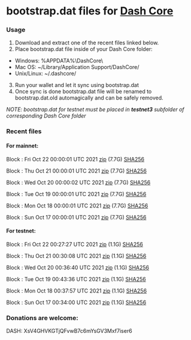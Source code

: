 # bootstrap.dat files for [Dash Core](https://github.com/dashpay/dash)

### Usage

1. Download and extract one of the recent files linked below.
2. Place bootstrap.dat file inside of your Dash Core folder:
 - Windows: %APPDATA%\DashCore\
 - Mac OS: ~/Library/Application Support/DashCore/
 - Unix/Linux: ~/.dashcore/
3. Run your wallet and let it sync using bootstrap.dat
4. Once sync is done bootstrap.dat file will be renamed to bootstrap.dat.old automagically and can be safely removed.

_NOTE: bootstrap.dat for testnet must be placed in **testnet3** subfolder of corresponding Dash Core folder_

### Recent files

#### For mainnet:

Block [](https://insight.dash.org/insight/block/): Fri Oct 22 00:00:01 UTC 2021 [zip](https://dash-bootstrap.ams3.digitaloceanspaces.com/mainnet/2021-10-22/bootstrap.dat.zip) (7.7G) [SHA256](https://dash-bootstrap.ams3.digitaloceanspaces.com/mainnet/2021-10-22/sha256.txt)

Block [](https://insight.dash.org/insight/block/): Thu Oct 21 00:00:01 UTC 2021 [zip](https://dash-bootstrap.ams3.digitaloceanspaces.com/mainnet/2021-10-21/bootstrap.dat.zip) (7.7G) [SHA256](https://dash-bootstrap.ams3.digitaloceanspaces.com/mainnet/2021-10-21/sha256.txt)

Block [](https://insight.dash.org/insight/block/): Wed Oct 20 00:00:02 UTC 2021 [zip](https://dash-bootstrap.ams3.digitaloceanspaces.com/mainnet/2021-10-20/bootstrap.dat.zip) (7.7G) [SHA256](https://dash-bootstrap.ams3.digitaloceanspaces.com/mainnet/2021-10-20/sha256.txt)

Block [](https://insight.dash.org/insight/block/): Tue Oct 19 00:00:01 UTC 2021 [zip](https://dash-bootstrap.ams3.digitaloceanspaces.com/mainnet/2021-10-19/bootstrap.dat.zip) (7.7G) [SHA256](https://dash-bootstrap.ams3.digitaloceanspaces.com/mainnet/2021-10-19/sha256.txt)

Block [](https://insight.dash.org/insight/block/): Mon Oct 18 00:00:01 UTC 2021 [zip](https://dash-bootstrap.ams3.digitaloceanspaces.com/mainnet/2021-10-18/bootstrap.dat.zip) (7.7G) [SHA256](https://dash-bootstrap.ams3.digitaloceanspaces.com/mainnet/2021-10-18/sha256.txt)

Block [](https://insight.dash.org/insight/block/): Sun Oct 17 00:00:01 UTC 2021 [zip](https://dash-bootstrap.ams3.digitaloceanspaces.com/mainnet/2021-10-17/bootstrap.dat.zip) (7.7G) [SHA256](https://dash-bootstrap.ams3.digitaloceanspaces.com/mainnet/2021-10-17/sha256.txt)


#### For testnet:

Block [](https://testnet-insight.dashevo.org/insight/block/): Fri Oct 22 00:27:27 UTC 2021 [zip](https://dash-bootstrap.ams3.digitaloceanspaces.com/testnet/2021-10-22/bootstrap.dat.zip) (1.1G) [SHA256](https://dash-bootstrap.ams3.digitaloceanspaces.com/testnet/2021-10-22/sha256.txt)

Block [](https://testnet-insight.dashevo.org/insight/block/): Thu Oct 21 00:30:08 UTC 2021 [zip](https://dash-bootstrap.ams3.digitaloceanspaces.com/testnet/2021-10-21/bootstrap.dat.zip) (1.1G) [SHA256](https://dash-bootstrap.ams3.digitaloceanspaces.com/testnet/2021-10-21/sha256.txt)

Block [](https://testnet-insight.dashevo.org/insight/block/): Wed Oct 20 00:36:40 UTC 2021 [zip](https://dash-bootstrap.ams3.digitaloceanspaces.com/testnet/2021-10-20/bootstrap.dat.zip) (1.1G) [SHA256](https://dash-bootstrap.ams3.digitaloceanspaces.com/testnet/2021-10-20/sha256.txt)

Block [](https://testnet-insight.dashevo.org/insight/block/): Tue Oct 19 00:43:36 UTC 2021 [zip](https://dash-bootstrap.ams3.digitaloceanspaces.com/testnet/2021-10-19/bootstrap.dat.zip) (1.1G) [SHA256](https://dash-bootstrap.ams3.digitaloceanspaces.com/testnet/2021-10-19/sha256.txt)

Block [](https://testnet-insight.dashevo.org/insight/block/): Mon Oct 18 00:37:57 UTC 2021 [zip](https://dash-bootstrap.ams3.digitaloceanspaces.com/testnet/2021-10-18/bootstrap.dat.zip) (1.1G) [SHA256](https://dash-bootstrap.ams3.digitaloceanspaces.com/testnet/2021-10-18/sha256.txt)

Block [](https://testnet-insight.dashevo.org/insight/block/): Sun Oct 17 00:34:00 UTC 2021 [zip](https://dash-bootstrap.ams3.digitaloceanspaces.com/testnet/2021-10-17/bootstrap.dat.zip) (1.1G) [SHA256](https://dash-bootstrap.ams3.digitaloceanspaces.com/testnet/2021-10-17/sha256.txt)


### Donations are welcome:

DASH: XsV4GHVKGTjQFvwB7c6mYsGV3Mxf7iser6
